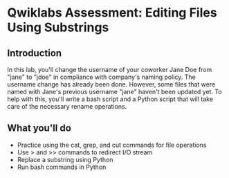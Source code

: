 # Qwiklabs Assessment: Editing Files Using Substrings

## Introduction

In this lab, you'll change the username of your coworker Jane Doe from "jane" to "jdoe" in compliance with company's naming policy. The username change has already been done. However, some files that were named with Jane's previous username "jane" haven't been updated yet. To help with this, you'll write a bash script and a Python script that will take care of the necessary rename operations.

## What you'll do

* Practice using the cat, grep, and cut commands for file operations
* Use > and >> commands to redirect I/O stream
* Replace a substring using Python
* Run bash commands in Python
